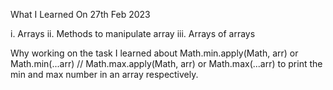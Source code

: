 What I Learned On 27th Feb 2023

i. Arrays
ii. Methods to manipulate array
iii. Arrays of arrays

Why working on the task I learned about Math.min.apply(Math, arr) or Math.min(...arr) // Math.max.apply(Math, arr) or Math.max(...arr) to print the min and max number in an array respectively.